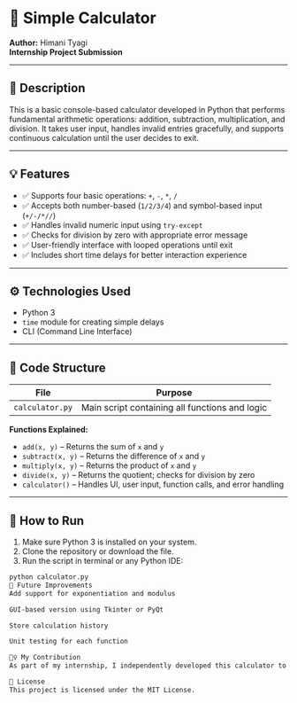 # 🧮 Simple Calculator

**Author:** Himani Tyagi  
**Internship Project Submission**

---

## 📌 Description

This is a basic console-based calculator developed in Python that performs fundamental arithmetic operations: addition, subtraction, multiplication, and division. It takes user input, handles invalid entries gracefully, and supports continuous calculation until the user decides to exit.

---

## 💡 Features

- ✅ Supports four basic operations: `+`, `-`, `*`, `/`
- ✅ Accepts both number-based (`1/2/3/4`) and symbol-based input (`+/-/*//`)
- ✅ Handles invalid numeric input using `try-except`
- ✅ Checks for division by zero with appropriate error message
- ✅ User-friendly interface with looped operations until exit
- ✅ Includes short time delays for better interaction experience

---

## ⚙️ Technologies Used

- Python 3
- `time` module for creating simple delays
- CLI (Command Line Interface)

---

## 🧠 Code Structure

| File        | Purpose |
|-------------|---------|
| `calculator.py` | Main script containing all functions and logic |

**Functions Explained:**

- `add(x, y)` – Returns the sum of `x` and `y`
- `subtract(x, y)` – Returns the difference of `x` and `y`
- `multiply(x, y)` – Returns the product of `x` and `y`
- `divide(x, y)` – Returns the quotient; checks for division by zero
- `calculator()` – Handles UI, user input, function calls, and error handling

---

## 🧪 How to Run

1. Make sure Python 3 is installed on your system.
2. Clone the repository or download the file.
3. Run the script in terminal or any Python IDE:

```bash
python calculator.py
🚀 Future Improvements
Add support for exponentiation and modulus

GUI-based version using Tkinter or PyQt

Store calculation history

Unit testing for each function

🙋‍♀️ My Contribution
As part of my internship, I independently developed this calculator to strengthen my Python fundamentals. I applied function decomposition, input validation, and loop control, while ensuring user-friendly interaction.

📄 License
This project is licensed under the MIT License.
